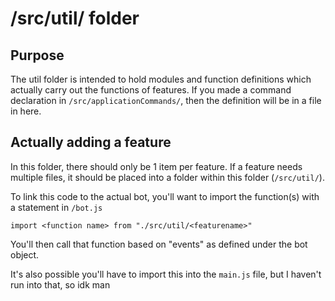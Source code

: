 # /src/util/ folder

## Purpose

The util folder is intended to hold modules and function definitions
which actually carry out the functions of features. If you made a
command declaration in `/src/applicationCommands/`, then the definition will be in a
file in here.

## Actually adding a feature

In this folder, there should only be 1 item per feature. If a feature
needs multiple files, it should be placed into a folder within this
folder (`/src/util/`).

To link this code to the actual bot, you'll want to import the
function(s) with a statement in `/bot.js`

```deno
import <function name> from "./src/util/<featurename>"
```

You'll then call that function based on "events" as defined under the
bot object.

It's also possible you'll have to import this into the `main.js` file,
but I haven't run into that, so idk man
